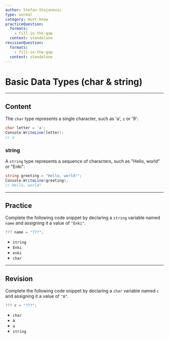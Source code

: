```yaml
---
author: Stefan-Stojanovic
type: normal
category: must-know
practiceQuestion:
  formats:
    - fill-in-the-gap
  context: standalone
revisionQuestion:
  formats:
    - fill-in-the-gap
  context: standalone
---
```


# Basic Data Types (char & string)

---

## Content

The `char` type represents a single character, such as 'a', `z` or '9':

```csharp
char letter = 'a';
Console.WriteLine(letter);
// a
```

### string


A `string` type represents a sequence of characters, such as "Hello, world" or "Enki":

```csharp
string greeting = "Hello, world!";
Console.WriteLine(greeting);
// Hello, world!
```

---
## Practice

Complete the following code snippet by declaring a `string` variable named `name` and assigning it a value of `"Enki"`.

```csharp
??? name = "???";
```

- `string`
- `Enki`
- `enki`
- `char`

---
## Revision

Complete the following code snippet by declaring a `char` variable named `c` and assigning it a value of `"A"`.

```csharp
??? c = "???";
```

- `char`
- `A`
- `a`
- `string`
